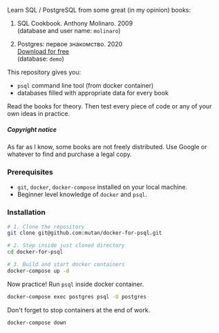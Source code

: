 Learn SQL / PostgreSQL from some great (in my opinion) books:  

1. SQL Cookbook. Anthony Molinaro. 2009  
(database and user name: `molinaro`)

2. Postgres: первое знакомство. 2020  
[Download for free](https://postgrespro.ru/education/books/introbook)  
(database: `demo`)

This repository gives you:
* `psql` command line tool (from docker container)  
* databases filled with appropriate data for every book  

Read the books for theory. Then test every piece of code or any of your own ideas in practice.  


##### Copyright notice

As far as I know, some books are not freely distributed. Use Google or whatever to find and purchase a legal copy.

### Prerequisites

* `git`, `docker`, `docker-compose` installed on your local machine.  
* Beginner level knowledge of `docker` and `psql`.

### Installation

```bash
# 1. Clone the repository
git clone git@github.com:mutan/docker-for-psql.git  

# 2. Step inside just cloned directory
cd docker-for-psql

# 3. Build and start docker containers
docker-compose up -d
```

Now practice! Run `psql` inside docker container.

```bash
docker-compose exec postgres psql -U postgres
```

Don't forget to stop containers at the end of work.
```bash
docker-compose down
```
